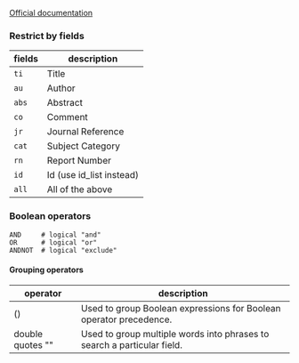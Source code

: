 [Official documentation](http://ieeexplore.ieee.org/gateway/)

### Restrict by fields

| fields 	| description	|
|-----------|---------------|
| `ti` 		| Title 		|
| `au`		| Author 		|
| `abs`		| Abstract 		|
| `co` 		| Comment 		|
| `jr` 		| Journal Reference 	|
| `cat`		| Subject Category 	|
| `rn` 		| Report Number 	|
| `id` 		| Id (use id_list instead)	|
| `all`		| All of the above  	|

### Boolean operators

```
AND 	# logical "and"
OR 		# logical "or"
ANDNOT	# logical "exclude"
```

#### Grouping operators

| operator 	| description	|
|-----------|---------------|
| () | Used to group Boolean expressions for Boolean operator precedence. |
| double quotes "" | Used to group multiple words into phrases to search a particular field. |